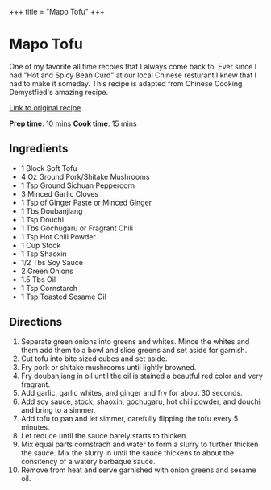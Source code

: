 +++
title = "Mapo Tofu"
+++

# Mapo Tofu

One of my favorite all time recpies that I always come back to. Ever since I had "Hot and Spicy Bean Curd" at our local Chinese resturant I knew that I had to make it someday. This recipe is adapted from Chinese Cooking Demystfied's amazing recipe.

[Link to original recipe](https://www.youtube.com/watch?v=ZfsZwwrTFD4)

**Prep time**: 10 mins **Cook time**: 15 mins
## Ingredients

- 1 Block Soft Tofu
- 4 Oz Ground Pork/Shitake Mushrooms
- 1 Tsp Ground Sichuan Peppercorn
- 3 Minced Garlic Cloves
- 1 Tsp of Ginger Paste or Minced Ginger
- 1 Tbs Doubanjiang
- 1 Tsp Douchi
- 1 Tbs Gochugaru or Fragrant Chili
- 1 Tsp Hot Chili Powder
- 1 Cup Stock
- 1 Tsp Shaoxin
- 1/2 Tbs Soy Sauce
- 2 Green Onions
- 1.5 Tbs Oil
- 1 Tsp Cornstarch
- 1 Tsp Toasted Sesame Oil

## Directions

1. Seperate green onions into greens and whites. Mince the whites and them add them to a bowl and slice greens and set aside for garnish.
2. Cut tofu into bite sized cubes and set aside.
3. Fry pork or shitake mushrooms until lightly browned.
4. Fry doubanjiang in oil until the oil is stained a beautful red color and very fragrant.
5. Add garlic, garlic whites, and ginger and fry for about 30 seconds.
6. Add soy sauce, stock, shaoxin, gochugaru, hot chili powder, and douchi and bring to a simmer.
7. Add tofu to pan and let simmer, carefully flipping the tofu every 5 minutes.
8. Let reduce until the sauce barely starts to thicken. 
9. Mix equal parts cornstrach and water to form a slurry to further thicken the sauce. Mix the slurry in until the sauce thickens to about the consitency of a watery barbaque sauce. 
10. Remove from heat and serve garnished with onion greens and sesame oil.